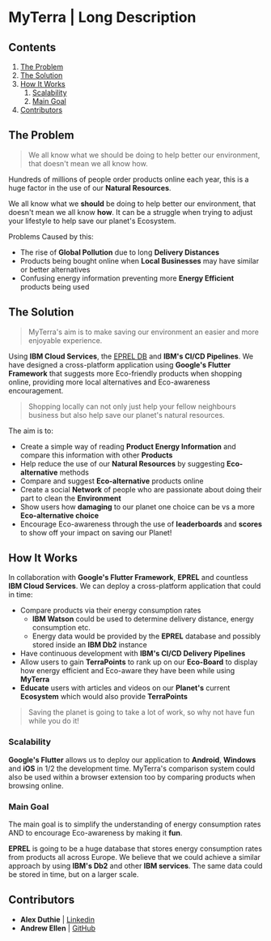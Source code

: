 # MyTerra | Long Description

## Contents

1. [The Problem](#the-problem)
1. [The Solution](#the-solution)
1. [How It Works](#how-it-works)
    1. [Scalability](#scalability)
    1. [Main Goal](#main-goal)
1. [Contributors](#contributors)

## The Problem

> We all know what we should be doing to help better our environment, that doesn't mean we all know how.

Hundreds of millions of people order products online each year, this is a huge factor in the use of our **Natural Resources**.

We all know what we **should** be doing to help better our environment, that doesn't mean we all know **how**. It can be a struggle when trying to adjust your lifestyle to help save our planet's Ecosystem.

Problems Caused by this:

* The rise of **Global Pollution** due to long **Delivery Distances**
* Products being bought online when **Local Businesses** may have similar or better alternatives
* Confusing energy information preventing more **Energy Efficient** products being used

## The Solution

> MyTerra's aim is to make saving our environment an easier and more enjoyable experience.

Using **IBM Cloud Services**, the <a href="https://ec.europa.eu/info/energy-climate-change-environment/standards-tools-and-labels/products-labelling-rules-and-requirements/energy-label-and-ecodesign/product-database_en">EPREL DB</a> and **IBM's CI/CD Pipelines**. We have designed a cross-platform application using **Google's Flutter Framework** that suggests more Eco-friendly products when shopping online, providing more local alternatives and Eco-awareness encouragement.

> Shopping locally can not only just help your fellow neighbours business but also help save our planet's natural resources.

The aim is to:

* Create a simple way of reading **Product Energy Information** and compare this information with other **Products** 
* Help reduce the use of our **Natural Resources** by suggesting **Eco-alternative** methods
* Compare and suggest **Eco-alternative** products online
* Create a social **Network** of people who are passionate about doing their part to clean the **Environment**
* Show users how **damaging** to our planet one choice can be vs a more **Eco-alternative choice**
* Encourage Eco-awareness through the use of **leaderboards** and **scores** to show off your impact on saving our Planet!

## How It Works

In collaboration with **Google's Flutter Framework**, **EPREL** and countless **IBM Cloud Services**. We can deploy a cross-platform application that could in time:

* Compare products via their energy consumption rates
    * **IBM Watson** could be used to determine delivery distance, energy consumption etc.
    * Energy data would be provided by the **EPREL** database and possibly stored inside an **IBM Db2** instance
* Have continuous development with **IBM's CI/CD Delivery Pipelines**
* Allow users to gain **TerraPoints** to rank up on our **Eco-Board** to display how energy efficient and Eco-aware they have been while using **MyTerra**
* **Educate** users with articles and videos on our **Planet's** current **Ecosystem** which would also provide **TerraPoints**

> Saving the planet is going to take a lot of work, so why not have fun while you do it!

### Scalability

**Google's Flutter** allows us to deploy our application to **Android**, **Windows** and **iOS** in 1/2 the development time. MyTerra's comparison system could also be used within a browser extension too by comparing products when browsing online.

### Main Goal

The main goal is to simplify the understanding of energy consumption rates AND to encourage Eco-awareness by making it **fun**.

**EPREL** is going to be a huge database that stores energy consumption rates from products all across Europe. We believe that we could achieve a similar approach by using **IBM's Db2** and other **IBM services**. The same data could be stored in time, but on a larger scale.

## Contributors

* **Alex Duthie** | <a href="https://www.linkedin.com/in/alexduthielnkdn/">Linkedin</a>
* **Andrew Ellen** | <a href="https://github.com/AndrewEllen">GitHub</a>